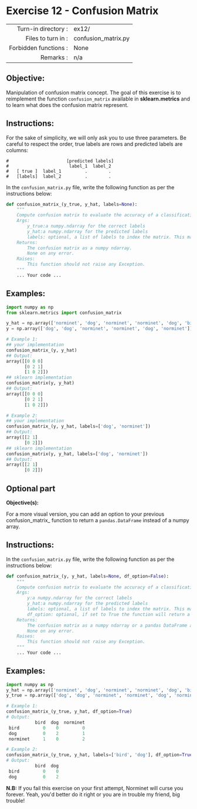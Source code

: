# Exercise 12 - Confusion Matrix

|                         |                         |
| -----------------------:| ----------------------- |
|   Turn-in directory :   |  ex12/                  |
|   Files to turn in :    |  confusion_matrix.py    |
|   Forbidden functions : |  None                   |
|   Remarks :             |  n/a                    |

## Objective:
Manipulation of confusion matrix concept.
The goal of this exercise is to reimplement the function `confusion_matrix` available in **sklearn.metrics** and to learn what does the confusion matrix represent.

## Instructions:

For the sake of simplicity, we will only ask you to use three parameters.
Be careful to respect the order, true labels are rows and predicted labels are columns:

```
#                      [predicted labels]    
#                       label_1  label_2
#   [ true ]  label_1         .        .
#   [labels]  label_2         .        .
```

In the `confusion_matrix.py` file, write the following function as per the instructions below:
```python
def confusion_matrix_(y_true, y_hat, labels=None):
    """
    Compute confusion matrix to evaluate the accuracy of a classification.
    Args:
        y_true:a numpy.ndarray for the correct labels
        y_hat:a numpy.ndarray for the predicted labels
        labels: optional, a list of labels to index the matrix. This may be used to reorder or select a subset of labels. (default=None)
    Returns: 
        The confusion matrix as a numpy ndarray.
        None on any error.
    Raises:
        This function should not raise any Exception.
    """
    ... Your code ...
```

## Examples:
```python
import numpy as np
from sklearn.metrics import confusion_matrix

y_hat = np.array(['norminet', 'dog', 'norminet', 'norminet', 'dog', 'bird'])
y = np.array(['dog', 'dog', 'norminet', 'norminet', 'dog', 'norminet'])

# Example 1: 
## your implementation
confusion_matrix_(y, y_hat)
## Output:
array([[0 0 0]
       [0 2 1]
       [1 0 2]])
## sklearn implementation
confusion_matrix(y, y_hat)
## Output:
array([[0 0 0]
       [0 2 1]
       [1 0 2]])

# Example 2:
## your implementation
confusion_matrix_(y, y_hat, labels=['dog', 'norminet'])
## Output:
array([[2 1]
       [0 2]])
## sklearn implementation
confusion_matrix(y, y_hat, labels=['dog', 'norminet'])
## Output:
array([[2 1]
       [0 2]])
```

## Optional part

**Objective(s):**

For a more visual version, you can add an option to your previous confusion_matrix_ function to return a `pandas.DataFrame` instead of a numpy array.

## Instructions:

In the `confusion_matrix.py` file, write the following function as per the instructions below:
```python
def confusion_matrix_(y, y_hat, labels=None, df_option=False):
    """
    Compute confusion matrix to evaluate the accuracy of a classification.
    Args:
        y:a numpy.ndarray for the correct labels
        y_hat:a numpy.ndarray for the predicted labels
        labels: optional, a list of labels to index the matrix. This may be used to reorder or select a subset of labels. (default=None)
        df_option: optional, if set to True the function will return a pandas DataFrame instead of a numpy array. (default=False)
    Returns: 
        The confusion matrix as a numpy ndarray or a pandas DataFrame according to df_option value.
        None on any error.
    Raises:
        This function should not raise any Exception.
    """
    ... Your code ...
```

## Examples:
```python
import numpy as np
y_hat = np.array(['norminet', 'dog', 'norminet', 'norminet', 'dog', 'bird'])
y_true = np.array(['dog', 'dog', 'norminet', 'norminet', 'dog', 'norminet'])

# Example 1: 
confusion_matrix_(y_true, y_hat, df_option=True)
# Output:
           bird  dog  norminet
 bird         0    0         0
 dog          0    2         1
 norminet     1    0         2

# Example 2:
confusion_matrix_(y_true, y_hat, labels=['bird', 'dog'], df_option=True)
# Output:
           bird  dog
 bird         0    0
 dog          0    2
```

**N.B:** If you fail this exercise on your first attempt, Norminet will curse you forever. Yeah, you'd better do it right or you are in trouble my friend, big trouble!